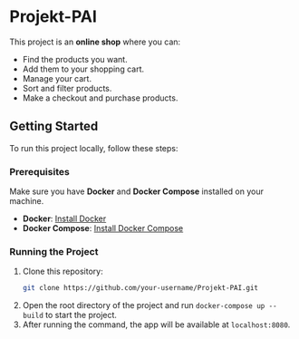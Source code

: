# Projekt-PAI

This project is an **online shop** where you can:

- Find the products you want.
- Add them to your shopping cart.
- Manage your cart.
- Sort and filter products.
- Make a checkout and purchase products.

## Getting Started

To run this project locally, follow these steps:

### Prerequisites

Make sure you have **Docker** and **Docker Compose** installed on your machine.

- **Docker**: [Install Docker](https://www.docker.com/get-started)
- **Docker Compose**: [Install Docker Compose](https://docs.docker.com/compose/install/)

### Running the Project

1. Clone this repository:
   ```bash
   git clone https://github.com/your-username/Projekt-PAI.git
2. Open the root directory of the project and run `docker-compose up --build` to start the project.
3. After running the command, the app will be available at `localhost:8080`.

